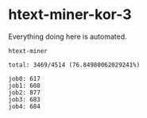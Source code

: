 # htext-miner-kor-3

Everything doing here is automated.

```
htext-miner

total: 3469/4514 (76.84980062029241%)

job0: 617
job1: 608
job2: 877
job3: 683
job4: 684
```